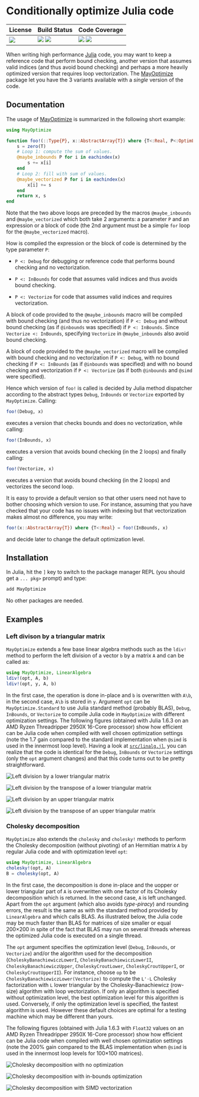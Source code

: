 # Conditionally optimize Julia code

| **License**                     | **Build Status**                                                | **Code Coverage**                                                   |
|:--------------------------------|:----------------------------------------------------------------|:--------------------------------------------------------------------|
| [![][license-img]][license-url] | [![][travis-img]][travis-url] [![][appveyor-img]][appveyor-url] | [![][coveralls-img]][coveralls-url] [![][codecov-img]][codecov-url] |

When writing high performance [Julia][julia-url] code, you may want to keep a
reference code that perform bound checking, another version that assumes valid
indices (and thus avoid bound checking) and perhaps a more heavily optimized
version that requires loop vectorization.  The [MayOptimize][repository-url]
package let you have the 3 variants available with a *single* version of the
code.


## Documentation

The usage of [MayOptimize][repository-url] is summarized in the following short
example:

```julia
using MayOptimize

function foo!(::Type{P}, x::AbstractArray{T}) where {T<:Real, P<:OptimLevel}
    s = zero(T)
    # Loop 1: compute the sum of values.
    @maybe_inbounds P for i in eachindex(x)
        s += x[i]
    end
    # Loop 2: fill with sum of values.
    @maybe_vectorized P for i in eachindex(x)
        x[i] += s
    end
    return x, s
end
```

Note that the two above loops are preceded by the macros `@maybe_inbounds` and
`@maybe_vectorized` which both take 2 arguments: a parameter `P` and an
expression or a block of code (the 2nd argument must be a simple `for` loop for
the `@maybe_vectorized` macro).

How is compiled the expression or the block of code is determined by the
type parameter `P`:

- `P <: Debug` for debugging or reference code that performs bound checking and
  no vectorization.

- `P <: InBounds` for code that assumes valid indices and thus avoids bound
  checking.

- `P <: Vectorize` for code that assumes valid indices and requires
  vectorization.

A block of code provided to the `@maybe_inbounds` macro will be compiled with
bound checking (and thus no vectorization) if `P <: Debug` and without bound
checking (as if `@inbounds` was specified) if `P <: InBounds`.  Since
`Vectorize <: InBounds`, specifying `Vectorize` in `@maybe_inbounds` also avoid
bound checking.

A block of code provided to the `@maybe_vectorized` macro will be compiled with
bound checking and no vectorization if `P <: Debug`, with no bound checking if
`P <: InBounds` (as if `@inbounds` was specified) and with no bound checking
and vectorization if `P <: Vectorize` (as if both `@inbounds` and `@simd` were
specified).

Hence which version of `foo!` is called is decided by Julia method dispatcher
according to the abstract types `Debug`, `InBounds` or `Vectorize` exported by
`MayOptimize`.  Calling:

```julia
foo!(Debug, x)
```

executes a version that checks bounds and does no vectorization, while calling:

```julia
foo!(InBounds, x)
```

executes a version that avoids bound checking (in the 2 loops) and finally
calling:

```julia
foo!(Vectorize, x)
```
executes a version that avoids bound checking (in the 2 loops) and vectorizes
the second loop.

It is easy to provide a default version so that other users need not have to
bother choosing which version to use.  For instance, assuming that you have
checked that your code has no issues with indexing but that vectorization makes
almost no difference, you may write:

```julia
foo!(x::AbstractArray{T}) where {T<:Real} = foo!(InBounds, x)
```

and decide later to change the default optimization level.


## Installation

In Julia, hit the `]` key to switch to the package manager REPL (you should get
a `... pkg>` prompt) and type:

```julia
add MayOptimize
```

No other packages are needed.


## Examples

### Left divison by a triangular matrix

`MayOptimize` extends a few base linear algebra methods such as the `ldiv!`
method to perform the left division of a vector `b` by a matrix `A` and can be
called as:

```julia
using MayOptimize, LinearAlgebra
ldiv!(opt, A, b)
ldiv!(opt, y, A, b)
```

In the first case, the operation is done in-place and `b` is overwritten with
`A\b`, in the second case, `A\b` is stored in `y`.  Argument `opt` can be
`MayOptimize.Standard` to use Julia standard method (probably BLAS), `Debug`,
`InBounds`, or `Vectorize` to compile Julia code in `MayOptimize` with
different optimization settings.  The following figures (obtained with Julia
1.6.3 on an AMD Ryzen Threadripper 2950X 16-Core processor) show how efficient
can be Julia code when compiled with well chosen optimization settings (note
the 1.7 gain compared to the standard implementation when `@simd` is used in
the innermost loop level).  Having a look at [`src/linalg.jl`](src/linalg.jl),
you can realize that the code is identical for the `Debug`, `InBounds` or
`Vectorize` settings (only the `opt` argument changes) and that this code turns
out to be pretty straightforward.

![Left division by a lower triangular matrix](figs/ldiv-L-median.png "")

![Left division by the transpose of a lower triangular matrix](figs/ldiv-Lt-median.png "")

![Left division by an upper triangular matrix](figs/ldiv-R-median.png "")

![Left division by the transpose of an upper triangular matrix](figs/ldiv-Rt-median.png "")


### Cholesky decomposition

`MayOptimize` also extends the `cholesky` and `cholesky!` methods to perform
the Cholesky decomposition (without pivoting) of an Hermitian matrix `A` by
regular Julia code and with optimization level `opt`:

```julia
using MayOptimize, LinearAlgebra
cholesky!(opt, A)
B = cholesky(opt, A)
```

In the first case, the decomposition is done in-place and the uopper or lower
triangular part of `A` is overwritten with one factor of its Cholesky
decomposition which is returned.  In the second case, `A` is left unchanged.
Apart from the `opt` argument (which also avoids *type-piracy*) and rounding
errors, the result is the same as with the standard method provided by
`LinearAlgebra` and which calls BLAS.  As illustrated below, the Julia code may
be much faster than BLAS for matrices of size smaller or equal 200×200 in spite
of the fact that BLAS may run on several threads whereas the optimized Julia
code is executed on a single thread.

The `opt` argument specifies the optimization level (`Debug`, `InBounds`, or
`Vectorize`) and/or the algorithm used for the decomposition
(`CholeskyBanachiewiczLowerI`, `CholeskyBanachiewiczLowerII`,
`CholeskyBanachiewiczUpper`, `CholeskyCroutLower`, `CholeskyCroutUpperI`, or
`CholeskyCroutUpperII`).  For instance, choose `op` to be
`CholeskyBanachiewiczLower(Vectorize)` to compute the `L'⋅L` Cholesky
factorization with `L` lower triangular by the Cholesky-Banachiewicz (row-size)
algorithm with loop vectorization.  If only an algorithm is specified without
optimization level, the best optimization level for this algorithm is used.
Conversely, if only the optimization level is specified, the fastest algorithm
is used.  However these default choices are optimal for a testing machine
which may be different than yours.

The following figures (obtained with Julia 1.6.3 with `Float32` values on an
AMD Ryzen Threadripper 2950X 16-Core processor) show how efficient can be Julia
code when compiled with well chosen optimization settings (note the 200% gain
compared to the BLAS implementation when `@simd` is used in the innermost loop
levels for 100×100 matrices).

![Cholesky decomposition with no optimization](figs/cholesky-debug-median.png "")

![Cholesky decomposition with in-bounds optimization](figs/cholesky-inbounds-median.png "")

![Cholesky decomposition with SIMD vectorization](figs/cholesky-vectorize-median.png "")


[repository-url]:  https://github.com/emmt/MayOptimize.jl

[doc-dev-img]: https://img.shields.io/badge/docs-dev-blue.svg
[doc-dev-url]: https://emmt.github.io/MayOptimize.jl/dev

[license-url]: ./LICENSE.md
[license-img]: http://img.shields.io/badge/license-MIT-brightgreen.svg?style=flat

[travis-img]: https://travis-ci.com/emmt/MayOptimize.jl.svg?branch=master
[travis-url]: https://travis-ci.com/emmt/MayOptimize.jl

[appveyor-img]: https://ci.appveyor.com/api/projects/status/github/emmt/MayOptimize.jl?branch=master
[appveyor-url]: https://ci.appveyor.com/project/emmt/MayOptimize-jl/branch/master

[coveralls-img]: https://coveralls.io/repos/emmt/MayOptimize.jl/badge.svg?branch=master&service=github
[coveralls-url]: https://coveralls.io/github/emmt/MayOptimize.jl?branch=master

[codecov-img]: http://codecov.io/github/emmt/MayOptimize.jl/coverage.svg?branch=master
[codecov-url]: http://codecov.io/github/emmt/MayOptimize.jl?branch=master

[julia-url]: https://julialang.org/
[julia-pkgs-url]: https://pkg.julialang.org/
